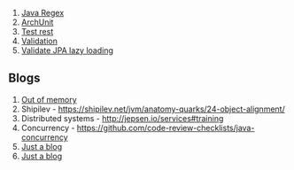 1. [Java Regex](https://github.com/VerbalExpressions/JavaVerbalExpressions)
2. [ArchUnit](https://github.com/TNG/ArchUnit)
3. [Test rest](https://github.com/rest-assured/rest-assured)
4. [Validation](https://github.com/making/yavi)
5. [Validate JPA lazy loading](https://github.com/adgadev/jplusone)


## Blogs
1.  [Out of memory](https://web.archive.org/web/20190201234818/http://java-latte.blogspot.com/2014/03/metaspace-in-java-8.html)
2. Shipilev - https://shipilev.net/jvm/anatomy-quarks/24-object-alignment/
3. Distributed systems - http://jepsen.io/services#training
4. Concurrency - https://github.com/code-review-checklists/java-concurrency
5.  [Just a blog](https://www.nurkiewicz.com/search?updated-max=2015-04-05T20:04:00%2B02:00&max-results=50&start=45&by-date=false)
6. [Just a blog](https://vmlens.com/blog-2/index_2.html)
